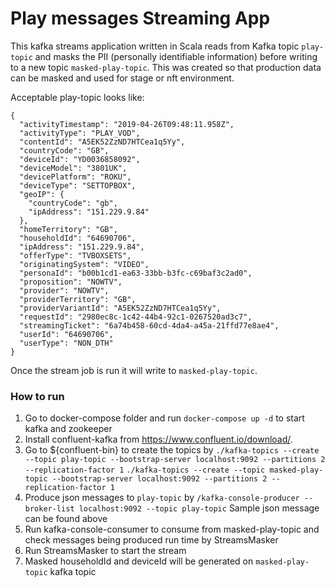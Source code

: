 # Play messages Streaming App

This kafka streams application written in Scala reads from Kafka topic `play-topic` and masks the PII (personally identifiable information) before 
writing to a new topic `masked-play-topic`. This was created so that production data can be masked and used for stage or nft environment.
 
Acceptable play-topic looks like:

``` 
{
  "activityTimestamp": "2019-04-26T09:48:11.958Z",
  "activityType": "PLAY_VOD",
  "contentId": "A5EK52ZzND7HTCea1q5Yy",
  "countryCode": "GB",
  "deviceId": "YD0036858092",
  "deviceModel": "3801UK",
  "devicePlatform": "ROKU",
  "deviceType": "SETTOPBOX",
  "geoIP": {
    "countryCode": "gb",
    "ipAddress": "151.229.9.84"
  },
  "homeTerritory": "GB",
  "householdId": "64690706",
  "ipAddress": "151.229.9.84",
  "offerType": "TVBOXSETS",
  "originatingSystem": "VIDEO",
  "personaId": "b00b1cd1-ea63-33bb-b3fc-c69baf3c2ad0",
  "proposition": "NOWTV",
  "provider": "NOWTV",
  "providerTerritory": "GB",
  "providerVariantId": "A5EK52ZzND7HTCea1q5Yy",
  "requestId": "2980ec8c-1c42-44b4-92c1-0267520ad3c7",
  "streamingTicket": "6a74b458-60cd-4da4-a45a-21ffd77e8ae4",
  "userId": "64690706",
  "userType": "NON_DTH"
}
```

Once the stream job is run it will write to `masked-play-topic`.

### How to run
1. Go to docker-compose folder and run `docker-compose up -d` to start kafka and zookeeper
2. Install confluent-kafka from https://www.confluent.io/download/.  
3. Go to ${confluent-bin} to create the topics by
    ``./kafka-topics --create --topic play-topic --bootstrap-server localhost:9092 --partitions 2 --replication-factor 1``
    ``./kafka-topics --create --topic masked-play-topic --bootstrap-server localhost:9092 --partitions 2 --replication-factor 1``
4. Produce json messages to `play-topic` by 
   ``/kafka-console-producer --broker-list localhost:9092 --topic play-topic``
   Sample json message can be found above 
5. Run kafka-console-consumer to consume from masked-play-topic and check messages being produced run time by StreamsMasker   
6. Run StreamsMasker to start the stream
7. Masked householdId and deviceId will be generated on `masked-play-topic` kafka topic

 



